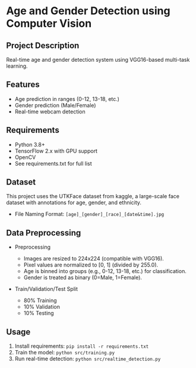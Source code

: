 # Age and Gender Detection using Computer Vision

## Project Description
Real-time age and gender detection system using VGG16-based multi-task learning.

## Features
- Age prediction in ranges (0-12, 13-18, etc.)
- Gender prediction (Male/Female)
- Real-time webcam detection

## Requirements
- Python 3.8+
- TensorFlow 2.x with GPU support
- OpenCV
- See requirements.txt for full list

## Dataset
This project uses the UTKFace dataset from kaggle, a large-scale face dataset with annotations for age, gender, and ethnicity.
- File Naming Format: `[age]_[gender]_[race]_[date&time].jpg`

## Data Preprocessing
- Preprocessing
    - Images are resized to 224x224 (compatible with VGG16).
    - Pixel values are normalized to [0, 1] (divided by 255.0).
    - Age is binned into groups (e.g., 0-12, 13-18, etc.) for classification.
    - Gender is treated as binary (0=Male, 1=Female).

- Train/Validation/Test Split
    - 80% Training
    - 10% Validation
    - 10% Testing

## Usage
1. Install requirements: `pip install -r requirements.txt`
2. Train the model: `python src/training.py` 
3. Run real-time detection: `python src/realtime_detection.py`
